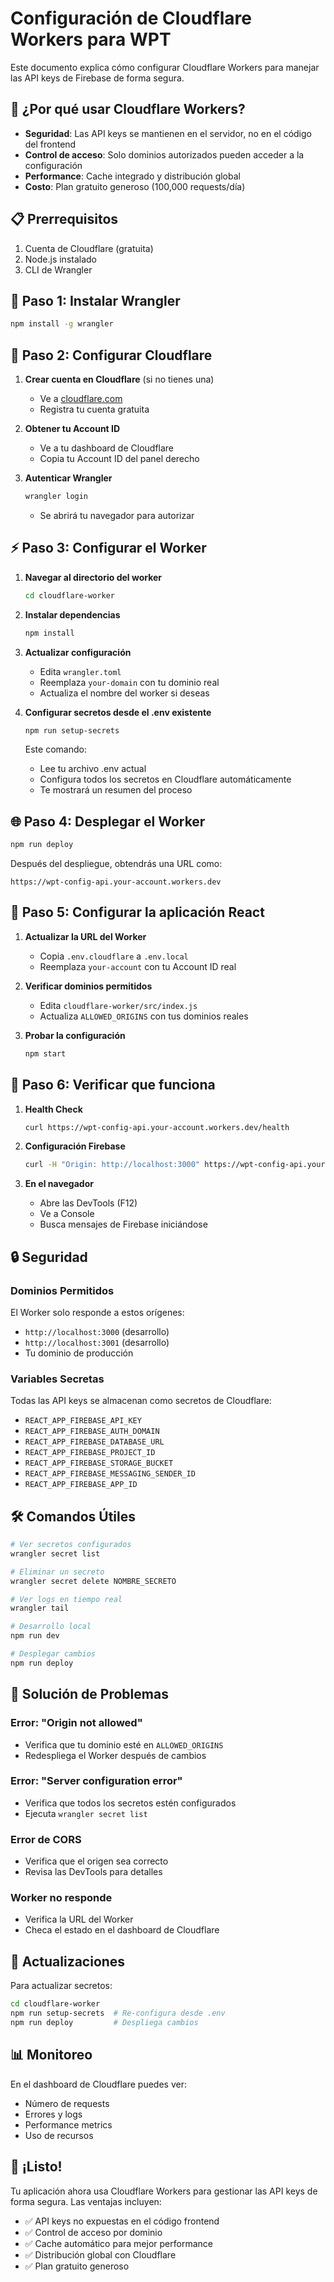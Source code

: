 # Configuración de Cloudflare Workers para WPT

Este documento explica cómo configurar Cloudflare Workers para manejar las API keys de Firebase de forma segura.

## 🎯 ¿Por qué usar Cloudflare Workers?

- **Seguridad**: Las API keys se mantienen en el servidor, no en el código del frontend
- **Control de acceso**: Solo dominios autorizados pueden acceder a la configuración
- **Performance**: Cache integrado y distribución global
- **Costo**: Plan gratuito generoso (100,000 requests/día)

## 📋 Prerrequisitos

1. Cuenta de Cloudflare (gratuita)
2. Node.js instalado
3. CLI de Wrangler

## 🚀 Paso 1: Instalar Wrangler

```bash
npm install -g wrangler
```

## 🔐 Paso 2: Configurar Cloudflare

1. **Crear cuenta en Cloudflare** (si no tienes una)
   - Ve a [cloudflare.com](https://cloudflare.com)
   - Registra tu cuenta gratuita

2. **Obtener tu Account ID**
   - Ve a tu dashboard de Cloudflare
   - Copia tu Account ID del panel derecho

3. **Autenticar Wrangler**
   ```bash
   wrangler login
   ```
   - Se abrirá tu navegador para autorizar

## ⚡ Paso 3: Configurar el Worker

1. **Navegar al directorio del worker**
   ```bash
   cd cloudflare-worker
   ```

2. **Instalar dependencias**
   ```bash
   npm install
   ```

3. **Actualizar configuración**
   - Edita `wrangler.toml`
   - Reemplaza `your-domain` con tu dominio real
   - Actualiza el nombre del worker si deseas

4. **Configurar secretos desde el .env existente**
   ```bash
   npm run setup-secrets
   ```
   
   Este comando:
   - Lee tu archivo .env actual
   - Configura todos los secretos en Cloudflare automáticamente
   - Te mostrará un resumen del proceso

## 🌐 Paso 4: Desplegar el Worker

```bash
npm run deploy
```

Después del despliegue, obtendrás una URL como:
```
https://wpt-config-api.your-account.workers.dev
```

## 🔧 Paso 5: Configurar la aplicación React

1. **Actualizar la URL del Worker**
   - Copia `.env.cloudflare` a `.env.local`
   - Reemplaza `your-account` con tu Account ID real

2. **Verificar dominios permitidos**
   - Edita `cloudflare-worker/src/index.js`
   - Actualiza `ALLOWED_ORIGINS` con tus dominios reales

3. **Probar la configuración**
   ```bash
   npm start
   ```

## 🧪 Paso 6: Verificar que funciona

1. **Health Check**
   ```bash
   curl https://wpt-config-api.your-account.workers.dev/health
   ```

2. **Configuración Firebase**
   ```bash
   curl -H "Origin: http://localhost:3000" https://wpt-config-api.your-account.workers.dev/firebase-config
   ```

3. **En el navegador**
   - Abre las DevTools (F12)
   - Ve a Console
   - Busca mensajes de Firebase iniciándose

## 🔒 Seguridad

### Dominios Permitidos
El Worker solo responde a estos orígenes:
- `http://localhost:3000` (desarrollo)
- `http://localhost:3001` (desarrollo)
- Tu dominio de producción

### Variables Secretas
Todas las API keys se almacenan como secretos de Cloudflare:
- `REACT_APP_FIREBASE_API_KEY`
- `REACT_APP_FIREBASE_AUTH_DOMAIN`
- `REACT_APP_FIREBASE_DATABASE_URL`
- `REACT_APP_FIREBASE_PROJECT_ID`
- `REACT_APP_FIREBASE_STORAGE_BUCKET`
- `REACT_APP_FIREBASE_MESSAGING_SENDER_ID`
- `REACT_APP_FIREBASE_APP_ID`

## 🛠️ Comandos Útiles

```bash
# Ver secretos configurados
wrangler secret list

# Eliminar un secreto
wrangler secret delete NOMBRE_SECRETO

# Ver logs en tiempo real
wrangler tail

# Desarrollo local
npm run dev

# Desplegar cambios
npm run deploy
```

## 🐛 Solución de Problemas

### Error: "Origin not allowed"
- Verifica que tu dominio esté en `ALLOWED_ORIGINS`
- Redespliega el Worker después de cambios

### Error: "Server configuration error"
- Verifica que todos los secretos estén configurados
- Ejecuta `wrangler secret list`

### Error de CORS
- Verifica que el origen sea correcto
- Revisa las DevTools para detalles

### Worker no responde
- Verifica la URL del Worker
- Checa el estado en el dashboard de Cloudflare

## 🔄 Actualizaciones

Para actualizar secretos:
```bash
cd cloudflare-worker
npm run setup-secrets  # Re-configura desde .env
npm run deploy         # Despliega cambios
```

## 📊 Monitoreo

En el dashboard de Cloudflare puedes ver:
- Número de requests
- Errores y logs
- Performance metrics
- Uso de recursos

## 🎉 ¡Listo!

Tu aplicación ahora usa Cloudflare Workers para gestionar las API keys de forma segura. Las ventajas incluyen:

- ✅ API keys no expuestas en el código frontend
- ✅ Control de acceso por dominio
- ✅ Cache automático para mejor performance  
- ✅ Distribución global con Cloudflare
- ✅ Plan gratuito generoso
